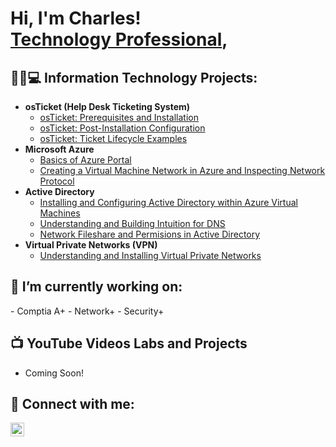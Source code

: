 <h1>Hi, I'm Charles! <br/><a href="https://github.com/CharlesBooker1"></a> <a href="https://www.linkedin.com/in/charles-booker/">Technology Professional</a>, </h1>

<h2>👨‍💻💻 Information Technology Projects:</h2>

- <b>osTicket (Help Desk Ticketing System)</b>
  - [osTicket: Prerequisites and Installation](https://github.com/)
  - [osTicket: Post-Installation Configuration](https://github.com/)
  - [osTicket: Ticket Lifecycle Examples](https://github.com/)
- <b>Microsoft Azure</b>
  - [Basics of Azure Portal](https://github.com/)
  - [Creating a Virtual Machine Network in Azure and Inspecting Network Protocol](https://github.com/)
- <b>Active Directory</b>
  - [Installing and Configuring Active Directory within Azure Virtual Machines](https://github.com/CharlesBooker1/Configure-Active-Directory/)
  - [Understanding and Building Intuition for DNS](https://github.com/)
  - [Network Fileshare and Permisions in Active Directory](https://github.com/)
- <b>Virtual Private Networks (VPN)</b>
  - [Understanding and Installing Virtual Private Networks](https://github.com/)
<h2>🔭 I’m currently working on: </h2>
  - Comptia A+
  - Network+
  - Security+
<h2>📺 YouTube Videos Labs and Projects </h2>

- Coming Soon!
  
<h2> 🤳 Connect with me:</h2>

[<img align="left" alt="CharlesBooker | LinkedIn" width="22px" src="https://cdn.jsdelivr.net/npm/simple-icons@v3/icons/linkedin.svg" />][linkedin]


[linkedin]: https://linkedin.com/in/charles-booker/

<!--
**joshmadakor1/joshmadakor1** is a ✨ _special_ ✨ repository because its `README.md` (this file) appears on your GitHub profile.

Here are some ideas to get you started:

- 🔭 I’m currently working on ...
- 🌱 I’m currently learning ...
- 👯 I’m looking to collaborate on ...
- 🤔 I’m looking for help with ...
- 💬 Ask me about ...
- 📫 How to reach me: ...
- 😄 Pronouns: ...
- ⚡ Fun fact: ...
-->
